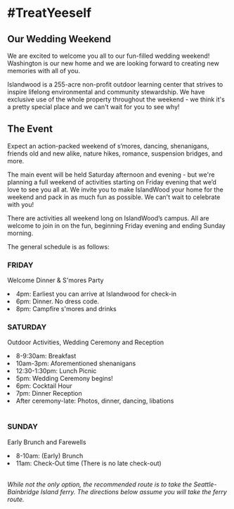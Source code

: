 # #TreatYeeself

## Our Wedding Weekend
We are excited to welcome you all to our fun-filled wedding weekend! Washington is our new home and we are looking forward to creating new memories with all of you.

Islandwood is a 255-acre non-profit outdoor learning center that strives to inspire lifelong environmental and community stewardship. We have exclusive use of the whole property throughout the weekend - we think it's a pretty special place and we can't wait for you to see why!

## The Event
Expect an action-packed weekend of s’mores, dancing, shenanigans, friends old and new alike, nature hikes, romance, suspension bridges, and more.

The main event will be held Saturday afternoon and evening - but we're planning a full weekend of activities starting on Friday evening that we’d love to see you all at. We invite you to make IslandWood your home for the weekend and pack in as much fun as possible. We can't wait to celebrate with you!

There are activities all weekend long on IslandWood’s campus. All are welcome to join in on the fun, beginning Friday evening and ending Sunday morning.

The general schedule is as follows:

### FRIDAY
Welcome Dinner & S'mores Party
  <li>4pm: Earliest you can arrive at Islandwood for check-in </li>
  <li>6pm: Dinner. No dress code.</li>
  <li>8pm: Campfire s'mores and drinks</li>

### SATURDAY
Outdoor Activities, Wedding Ceremony and Reception
<li>8-9:30am: Breakfast<li>
10am-3pm: Aforementioned shenanigans</li>
  <li>12:30-1:30pm: Lunch Picnic</li>
  <li>5pm: Wedding Ceremony begins! </li>
  <li>6pm: Cocktail Hour</li>
  <li>7pm: Dinner Reception</li>
  <li>After ceremony-late: Photos, dinner, dancing, libations </li>

<br> 

### SUNDAY
Early Brunch and Farewells
  <li>8-10am: (Early) Brunch </li>
  <li>11am: Check-Out time (There is no late check-out)</li>

<br>

<i>While not the only option, the recommended route is to take the Seattle-Bainbridge Island ferry. The directions below assume you will take the ferry route.
